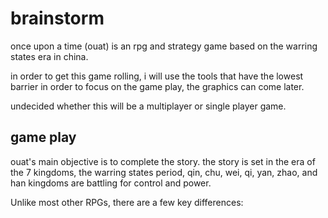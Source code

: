 # brainstorm

once upon a time (ouat) is an rpg and strategy game based on the warring states era in china.

in order to get this game rolling, i will use the tools that have the lowest barrier in order
to focus on the game play, the graphics can come later.

undecided whether this will be a multiplayer or single player game.

## game play

ouat's main objective is to complete the story.  the story is set in the era of the 7 kingdoms, the warring states period, qin, chu, wei, qi, yan, zhao, and han kingdoms are battling for control and power.

Unlike most other RPGs, there are a few key differences: